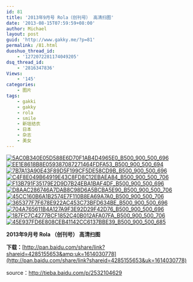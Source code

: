 ```yaml
---
id: 81
title: '2013年9月号 Rola（创刊号） 高清扫图'
date: '2013-08-15T07:59:59+08:00'
author: Michael
layout: post
guid: 'http://www.gakky.me/?p=81'
permalink: /81.html
duoshuo_thread_id:
    - '1272072281174049205'
dsq_thread_id:
    - '2816347836'
Views:
    - '145'
categories:
    - 图片
tags:
    - gakki
    - gakky
    - rola
    - smile
    - 新垣结衣
    - 日本
    - 杂志
    - 美女
---
```


[![5AC0B340E05D588E6D70F1AB4D4965E0_B500_900_500_696](http://www.yui-aragaki.org/wp-content/uploads/img/5AC0B340E05D588E6D70F1AB4D4965E0_B500_900_500_696.jpeg)](http://www.yui-aragaki.org/wp-content/uploads/img/5AC0B340E05D588E6D70F1AB4D4965E0_B1280_1280_1280_1782.jpeg) [![EE1E8618B8E059387087271464FDFA53_B500_900_500_694](http://www.yui-aragaki.org/wp-content/uploads/img/EE1E8618B8E059387087271464FDFA53_B500_900_500_694.jpeg)](http://www.yui-aragaki.org/wp-content/uploads/img/EE1E8618B8E059387087271464FDFA53_B1280_1280_1280_1778.jpeg) [![7B7A13A90E43F89D5F199CF5DE58CD9B_B500_900_500_696](http://www.yui-aragaki.org/wp-content/uploads/img/7B7A13A90E43F89D5F199CF5DE58CD9B_B500_900_500_696.jpeg)](http://www.yui-aragaki.org/wp-content/uploads/img/7B7A13A90E43F89D5F199CF5DE58CD9B_B1280_1280_1280_1782.jpeg) [![C4F8E049B64919E43C8FD8C12EBAEA84_B500_900_500_706](http://www.yui-aragaki.org/wp-content/uploads/img/C4F8E049B64919E43C8FD8C12EBAEA84_B500_900_500_706.jpeg)](http://www.yui-aragaki.org/wp-content/uploads/img/C4F8E049B64919E43C8FD8C12EBAEA84_B1280_1280_1280_1808.jpeg) [![F13B791F35179E2D9D7B24EBA1BAF4DF_B500_900_500_696](http://www.yui-aragaki.org/wp-content/uploads/img/F13B791F35179E2D9D7B24EBA1BAF4DF_B500_900_500_696.jpeg)](http://www.yui-aragaki.org/wp-content/uploads/img/F13B791F35179E2D9D7B24EBA1BAF4DF_B1280_1280_1280_1782.jpeg) [![D8AAC286746A7DAB8C98D6A5BCBA5E90_B500_900_500_706](http://www.yui-aragaki.org/wp-content/uploads/img/D8AAC286746A7DAB8C98D6A5BCBA5E90_B500_900_500_706.jpeg)](http://www.yui-aragaki.org/wp-content/uploads/img/D8AAC286746A7DAB8C98D6A5BCBA5E90_B1280_1280_1280_1808.jpeg) [![45CC160B6A1B2574E7F110B8EA69A7A0_B500_900_500_706](http://www.yui-aragaki.org/wp-content/uploads/img/45CC160B6A1B2574E7F110B8EA69A7A0_B500_900_500_706.jpeg)](http://www.yui-aragaki.org/wp-content/uploads/img/45CC160B6A1B2574E7F110B8EA69A7A0_B1280_1280_1280_1808.jpeg) [![365377F7F678E922AC453C73BFD634BE_B500_900_500_696](http://www.yui-aragaki.org/wp-content/uploads/img/365377F7F678E922AC453C73BFD634BE_B500_900_500_696.jpeg)](http://www.yui-aragaki.org/wp-content/uploads/img/365377F7F678E922AC453C73BFD634BE_B1280_1280_1280_1783.jpeg) [![704A765611B4A127A9F3E92D29F42D76_B500_900_500_696](http://www.yui-aragaki.org/wp-content/uploads/img/704A765611B4A127A9F3E92D29F42D76_B500_900_500_696.jpeg)](http://www.yui-aragaki.org/wp-content/uploads/img/704A765611B4A127A9F3E92D29F42D76_B1280_1280_1280_1782.jpeg) [![187FC7C4277BCF1852C40B012AFA07FA_B500_900_500_706](http://www.yui-aragaki.org/wp-content/uploads/img/187FC7C4277BCF1852C40B012AFA07FA_B500_900_500_706.jpeg)](http://www.yui-aragaki.org/wp-content/uploads/img/187FC7C4277BCF1852C40B012AFA07FA_B1280_1280_1280_1808.jpeg) [![45E937FD6E808CEB41142CC6137BBE39_B500_900_500_685](http://www.yui-aragaki.org/wp-content/uploads/img/45E937FD6E808CEB41142CC6137BBE39_B500_900_500_685.jpeg)](http://www.yui-aragaki.org/wp-content/uploads/img/45E937FD6E808CEB41142CC6137BBE39_B1280_1280_1280_1756.jpeg)

**2013年9月号 Rola （创刊号） 高清扫图**

**下载：[](http://pan.baidu.com/share/link?shareid=4285155653&uk=1614030778)**[http://pan.baidu.com/share/link?shareid=4285155653&amp;uk=1614030778](http://pan.baidu.com/share/link?shareid=4285155653&uk=1614030778)

source：<http://tieba.baidu.com/p/2532104629>